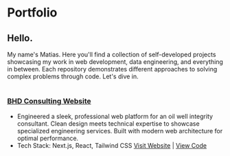 # Portfolio
## Hello.
My name's Matias. Here you'll find a collection of self-developed projects showcasing my work in web development, data engineering, and everything in between. Each repository demonstrates different approaches to solving complex problems through code.
Let's dive in.
#
### [BHD Consulting Website](https://github.com/l3miage-freundgm/DHBConsulting-website)
- Engineered a sleek, professional web platform for an oil well integrity consultant. Clean design meets technical expertise to showcase specialized engineering services. Built with modern web architecture for optimal performance.
- Tech Stack: Next.js, React, Tailwind CSS
[Visit Website](https://bhd-consulting-website.vercel.app/) | [View Code](https://github.com/l3miage-freundgm/DHBConsulting-website)
